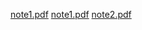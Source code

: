[note1.pdf](1.pdf)
<a href="1.pdf" target="_blank">note1.pdf</a>
<a href="2.pdf" target="_blank">note2.pdf</a>

